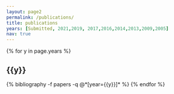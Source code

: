 ```yaml
---
layout: page2
permalink: /publications/
title: publications
years: [Submitted, 2021,2019, 2017,2016,2014,2013,2009,2005]
nav: true
---
```


<div class="publications">

{% for y in page.years %}
  <h2 class="year">{{y}}</h2>
  {% bibliography -f papers -q @*[year={{y}}]* %}
{% endfor %}

</div>

